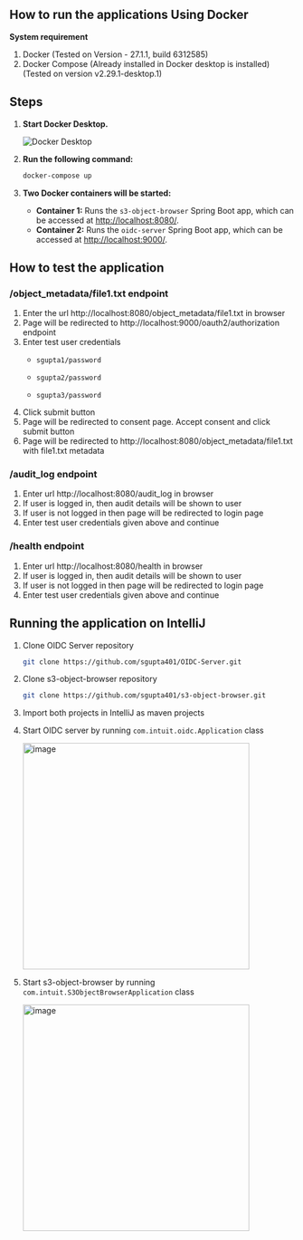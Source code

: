 ## How to run the applications Using Docker 

**System requirement**
1. Docker (Tested on Version - 27.1.1, build 6312585)
2. Docker Compose (Already installed in Docker desktop is installed) (Tested on version v2.29.1-desktop.1)  

## Steps

1. **Start Docker Desktop.**

   ![Docker Desktop](https://github.com/user-attachments/assets/786b4f2f-b859-4ce2-b12f-128f19c8f02d)

2. **Run the following command:**
   ```bash
   docker-compose up
3. **Two Docker containers will be started:**
   - **Container 1:** Runs the `s3-object-browser` Spring Boot app, which can be accessed at [http://localhost:8080/](http://localhost:8080/).
   - **Container 2:** Runs the `oidc-server` Spring Boot app, which can be accessed at [http://localhost:9000/](http://localhost:9000/).

## How to test the application 
### /object_metadata/file1.txt endpoint
1. Enter the url http://localhost:8080/object_metadata/file1.txt in browser
2. Page will be redirected to http://localhost:9000/oauth2/authorization endpoint
3. Enter test user credentials
    -     sgupta1/password
    -     sgupta2/password
    -     sgupta3/password
4. Click submit button
5. Page will be redirected to consent page. Accept consent and click submit button
6. Page will be redirected to http://localhost:8080/object_metadata/file1.txt with file1.txt metadata

### /audit_log endpoint
1. Enter url http://localhost:8080/audit_log in browser
2. If user is logged in, then audit details will be shown to user
3. If user is not logged in then page will be redirected to login page
4. Enter test user credentials given above and continue

### /health endpoint
1. Enter url http://localhost:8080/health in browser
2. If user is logged in, then audit details will be shown to user
3. If user is not logged in then page will be redirected to login page
4. Enter test user credentials given above and continue



## Running the application on IntelliJ
1. Clone OIDC Server repository
   ```bash
   git clone https://github.com/sgupta401/OIDC-Server.git
2. Clone s3-object-browser repository
   ```bash
   git clone https://github.com/sgupta401/s3-object-browser.git
3. Import both projects in IntelliJ as maven projects
4. Start OIDC server by running `com.intuit.oidc.Application` class

   <img width="400" alt="image" src="https://github.com/user-attachments/assets/f8161b1e-1f79-406f-81b2-003bd8b566fd">

5. Start s3-object-browser by running `com.intuit.S3ObjectBrowserApplication` class

   <img width="400" alt="image" src="https://github.com/user-attachments/assets/1276cf18-7a23-4d78-9629-e0ff20e382e7">

   

